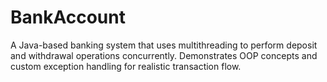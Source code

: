 # BankAccount
 A Java-based banking system that uses multithreading to perform deposit and withdrawal operations concurrently. Demonstrates OOP concepts and custom exception handling for realistic transaction flow.
